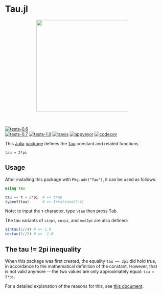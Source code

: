 # Tau.jl

<div align="center"><img src="https://rawgit.com/JuliaMath/Tau.jl/master/tau-2pi.svg" width="300"/></div><br/><br/>

[![tests-0.6][tests-0.6-img]](http://pkg.julialang.org/detail/Tau)  
[![tests-0.7][tests-0.7-img]](http://pkg.julialang.org/detail/Tau)
[![tests-1.0][tests-1.0-img]](http://pkg.julialang.org/detail/Tau)
[![travis][travis-img]](https://travis-ci.org/JuliaMath/Tau.jl)
[![appveyor][appveyor-img]](https://ci.appveyor.com/project/waldyrious/tau-jl)
[![codecov][codecov-img]](http://codecov.io/github/JuliaMath/Tau.jl)

[tests-0.6-img]: http://pkg.julialang.org/badges/Tau_0.6.svg
[tests-0.7-img]: http://pkg.julialang.org/badges/Tau_0.7.svg
[tests-1.0-img]: http://pkg.julialang.org/badges/Tau_1.0.svg
[travis-img]: https://img.shields.io/travis/JuliaMath/Tau.jl/master.svg?label=Linux,%20macOS
[appveyor-img]: https://img.shields.io/appveyor/ci/waldyrious/tau-jl/master.svg?label=Windows
[codecov-img]: https://img.shields.io/codecov/c/github/JuliaMath/Tau.jl/master.svg?label=coverage

This [Julia](https://github.com/JuliaLang/julia) [package](http://pkg.julialang.org/)
defines the [Tau](http://www.tauday.com/tau-manifesto) constant
and related functions.

```
tau ≈ 2*pi
```

## Usage

After installing this package with `Pkg.add("Tau")`, it can be used as follows:

```julia
using Tau

tau == τ ≈ 2*pi  # => true
typeof(tau)      # => Irrational{:τ}
```

Note: to input the τ character, type `\tau` then press <kbd>Tab</kbd>.

The tau variants of `sinpi`, `cospi`, and `mod2pi` are also defined:

```julia
sintau(1//4) # => 1.0
costau(1//2) # => -1.0
```

## The tau != 2pi inequality

When this package was first created, the equality `tau == 2pi` did hold true,
in accordance to the mathematical definition of the constant.
However, that is not valid anymore -- the two values are only approximately equal: `tau ≈ 2*pi`.

For a detailed explanation of the reasons for this, see [this document](tau-2pi-equality.md).
